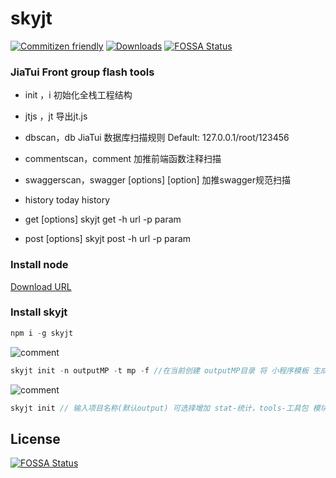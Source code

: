 # skyjt
[![Commitizen friendly](https://img.shields.io/badge/commitizen-friendly-brightgreen.svg)](http://commitizen.github.io/cz-cli/)
[![Downloads](https://img.shields.io/npm/dy/skyjt.svg?style=popout)](https://img.shields.io/npm/dy/skyjt.svg?style=popout)
[![FOSSA Status](https://app.fossa.io/api/projects/git%2Bgithub.com%2Fkongnet%2Fsky.svg?type=shield)](https://app.fossa.io/projects/git%2Bgithub.com%2Fkongnet%2Fsky?ref=badge_shield)

### JiaTui Front group flash tools
* init ，i            													        初始化全栈工程结构

* jtjs ，jt            													        导出jt.js

* dbscan，db								JiaTui 数据库扫描规则 Default: 127.0.0.1/root/123456

* commentscan，comment								     加推前端函数注释扫描

* swaggerscan，swagger  [options] [option]		加推swagger规范扫描

* history                                 								      today history

* get [options]                           							      skyjt get -h url -p param

* post [options]                          						         skyjt post -h url -p param

### Install node
[Download URL ](https://nodejs.org/en/download/current/)

### Install skyjt

```js
npm i -g skyjt
```
![comment](https://github.com/kongnet/sky/raw/master/screenShot/1.gif)

```js
skyjt init -n outputMP -t mp -f //在当前创建 outputMP目录 将 小程序模板 生成在其下，并强制覆盖 已有的文件
```

![comment](https://raw.githubusercontent.com/soekchl/sky/master/screenShot/skyjt_init_model.gif)

```js
skyjt init // 输入项目名称(默认output) 可选择增加 stat-统计，tools-工具包 模块 来创建项目
```

## License
[![FOSSA Status](https://app.fossa.io/api/projects/git%2Bgithub.com%2Fkongnet%2Fsky.svg?type=large)](https://app.fossa.io/projects/git%2Bgithub.com%2Fkongnet%2Fsky?ref=badge_large)